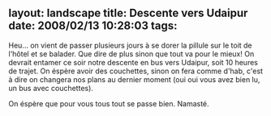 layout: landscape
title: Descente vers Udaipur
date: 2008/02/13 10:28:03
tags:
---

Heu... on vient de passer plusieurs jours à se dorer la pillule sur le toit de l'hôtel et se balader. Que dire de plus sinon que tout va pour le mieux! On devrait entamer ce soir notre descente en bus vers Udaipur, soit 10 heures de trajet. On éspère avoir des couchettes, sinon on fera comme d'hab, c'est à dire on changera nos plans au dernier moment (oui oui vous avez bien lu, un bus avec couchettes).

On éspère que pour vous tous tout se passe bien. Namasté.
